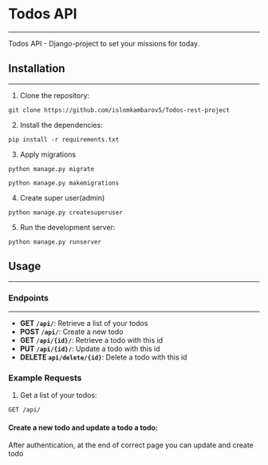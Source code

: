 # Todos API

___

Todos API - Django-project to set your missions for today.

## Installation

___

1. Clone the repository:

```git 
git clone https://github.com/islomkambarov5/Todos-rest-project
```

2. Install the dependencies:
```terminal
pip install -r requirements.txt
```

3. Apply migrations
```
python manage.py migrate
```
```
python manage.py makemigrations
```

4. Create super user(admin)
```
python manage.py createsuperuser
```

5. Run the development server:

```
python manage.py runserver
```


## Usage
___
### Endpoints
___

- **GET `/api/`**: Retrieve a list of your todos
- **POST `/api/`**: Create a new todo
- **GET `/api/{id}/`**: Retrieve a todo with this id
- **PUT `/api/{id}/`**: Update a todo with this id
- **DELETE `api/delete/{id}`**: Delete a todo with this id

### Example Requests

1. Get a list of your todos:

```http
GET /api/
```

#### Create a new todo and update a todo a todo:

After authentication, at the end of correct page you can update and create todo
